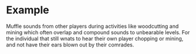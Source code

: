 # Example
Muffle sounds from other players during activities like woodcutting and mining which often overlap and compound sounds to unbearable levels. For the individual that still wnats to hear their own player chopping or mining, and not have their ears blown out by their comrades.
